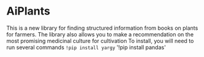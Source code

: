 # AiPlants
This is a new library for finding structured information from books on plants for farmers. The library also allows you to make a recommendation on the most promising medicinal culture for cultivation
To install, you will need to run several commands
`!pip install yargy`
'!pip install pandas'
